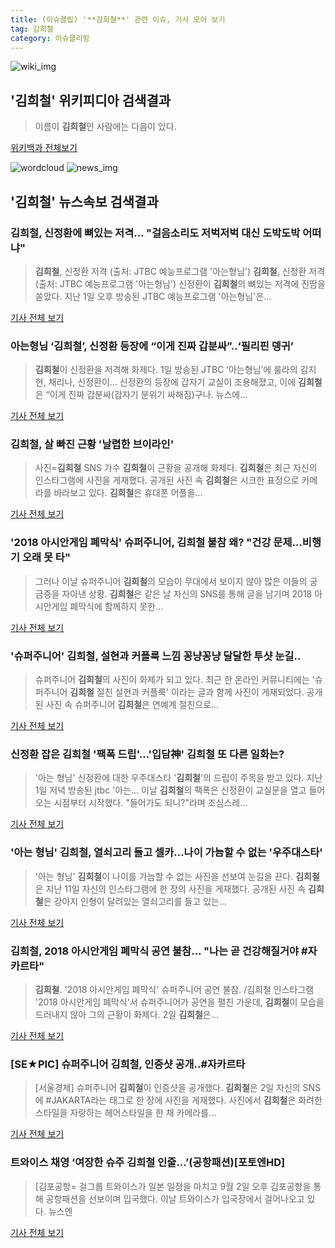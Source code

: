 ```yaml
---
title: (이슈클립) '**김희철**' 관련 이슈, 기사 모아 보기
tag: 김희철
category: 이슈클리핑
---
```

![wiki_img](https://user-images.githubusercontent.com/42597476/44503234-41136a80-a6d0-11e8-9071-6fc6418eafe4.png)
## **'**김희철**'** 위키피디아 검색결과
>이름이 **김희철**인 사람에는 다음이 있다.

<a href="https://ko.wikipedia.org/wiki/김희철" target="_blank">위키백과 전체보기</a>

![wordcloud](https://s3.ap-northeast-2.amazonaws.com/lyrics101-wordcloud/2018-09-03-1535912915.png)
![news_img](https://user-images.githubusercontent.com/42597476/44507050-1206f400-a6e4-11e8-8d98-7ffbfebb353f.png)
## **'**김희철**'** 뉴스속보 검색결과
### **김희철**, 신정환에 뼈있는 저격… "걸음소리도 저벅저벅 대신 도박도박 어떠냐"

>**김희철**, 신정환 저격 (출처: JTBC 예능프로그램 '아는형님') **김희철**, 신정환 저격 (출처: JTBC 예능프로그램 '아는형님') 신정환이 **김희철**의 뼈있는 저격에 진땀을 쏟았다. 지난 1일 오후 방송된 JTBC 예능프로그램 '아는형님'은...

<a href="http://www.newscj.com/news/articleView.html?idxno=551471" target="_blank">기사 전체 보기</a>

### 아는형님 ‘**김희철**’, 신정환 등장에 “이게 진짜 갑분싸”..‘필리핀 뎅귀’

>**김희철**이 신정환을 저격해 화제다. 1일 방송된 JTBC ‘아는형님’에 룰라의 김지현, 채리나, 신정환이... 신정환의 등장에 갑자기 교실이 조용해졌고, 이에 **김희철**은 “이게 진짜 갑분싸(갑자기 분위기 싸해짐)구나. 뉴스에...

<a href="http://www.kookje.co.kr/news2011/asp/newsbody.asp?code=0500&key=20180903.99099000555" target="_blank">기사 전체 보기</a>

### **김희철**, 살 빠진 근황 '날렵한 브이라인'

>사진=**김희철** SNS 가수 **김희철**이 근황을 공개해 화제다. **김희철**은 최근 자신의 인스타그램에 사진을 게재했다. 공개된 사진 속 **김희철**은 시크한 표정으로 카메라를 바라보고 있다. **김희철**은 휴대폰 어플을...

<a href="http://www.nextdaily.co.kr/news/article.html?id=20180903800006" target="_blank">기사 전체 보기</a>

### '2018 아시안게임 폐막식' 슈퍼주니어, **김희철** 불참 왜? "건강 문제…비행기 오래 못 타"

>그러나 이날 슈퍼주니어 **김희철**의 모습이 무대에서 보이지 않아 많은 이들의 궁금증을 자아낸 상황. **김희철**은 같은 날 자신의 SNS를 통해 글을 남기며 2018 아시안게임 폐막식에 함께하지 못한...

<a href="http://www.ilyosisa.co.kr/news/articleView.html?idxno=151457" target="_blank">기사 전체 보기</a>

### '슈퍼주니어' **김희철**, 설현과 커플룩 느낌 꽁냥꽁냥 달달한 투샷 눈길..

>슈퍼주니어 **김희철**의 사진이 화제가 되고 있다. 최근 한 온라인 커뮤니티에는 '슈퍼주니어 **김희철** 절친 설현과 커플룩' 이라는 글과 함께 사진이 게재되었다. 공개된 사진 속 슈퍼주니어 **김희철**은 연예계 절친으로...

<a href="http://www.joongdo.co.kr/main/view.php?key=20180902002312491" target="_blank">기사 전체 보기</a>

### 신정환 잡은 **김희철** '팩폭 드립'…'입담神' **김희철** 또 다른 일화는?

>'아는 형님' 신정환에 대한 우주대스타 '**김희철**'의 드립이 주목을 받고 있다. 지난 1일 저녁 방송된 jtbc '아는... 이날 **김희철**의 팩폭은 신정환이 교실문을 열고 들어오는 시점부터 시작했다. "들어가도 되니?"라며 조심스레...

<a href="http://www.gyotongn.com/news/articleView.html?idxno=198115" target="_blank">기사 전체 보기</a>

### '아는 형님' **김희철**, 열쇠고리 들고 셀카…나이 가늠할 수 없는 '우주대스타'

>'아는 형님' **김희철**이 나이를 가늠할 수 없는 사진을 선보여 눈길을 끈다. **김희철**은 지난 11일 자신의 인스타그램에 한 장의 사진을 게재했다. 공개된 사진 속 **김희철**은 강아지 인형이 달려있는 열쇠고리를 들고 있는...

<a href="http://www.topstarnews.net/news/articleView.html?idxno=475444" target="_blank">기사 전체 보기</a>

### **김희철**, 2018 아시안게임 폐막식 공연 불참… "나는 곧 건강해질거야 #자카르타"

>**김희철**. '2018 아시안게임 폐막식' 슈퍼주니어 공연 불참. /김희철 인스타그램  '2018 아시안게임 폐막식'서 슈퍼주니어가 공연을 펼친 가운데, **김희철**이 모습을 드러내지 않아 그의 근황이 화제다.   2일 **김희철**은...

<a href="http://www.kyeongin.com/main/view.php?key=20180903000151209" target="_blank">기사 전체 보기</a>

### [SE★PIC] 슈퍼주니어 **김희철**, 인증샷 공개..#자카르타

>[서울경제] 슈퍼주니어 **김희철**이 인증샷을 공개했다. **김희철**은 2일 자신의 SNS에 #JAKARTA라는 태그로 한 장에 사진을 게재했다. 사진에서 **김희철**은 화려한 스타일을 자랑하는 헤어스타일을 한 채 카메라를...

<a href="http://www.sedaily.com/NewsView/1S4HDKNW5X" target="_blank">기사 전체 보기</a>

### 트와이스 채영 ‘여장한 슈주 **김희철** 인줄...’(공항패션)[포토엔HD]

>[김포공항= 걸그룹 트와이스가 일본 일정을 마치고 9월 2일 오후 김포공항을 통해 공항패션을 선보이며 입국했다. 이날 트와이스가 입국장에서 걸어나오고 있다. 뉴스엔

<a href="http://www.newsen.com/news_view.php?uid=201809022259220510" target="_blank">기사 전체 보기</a>


